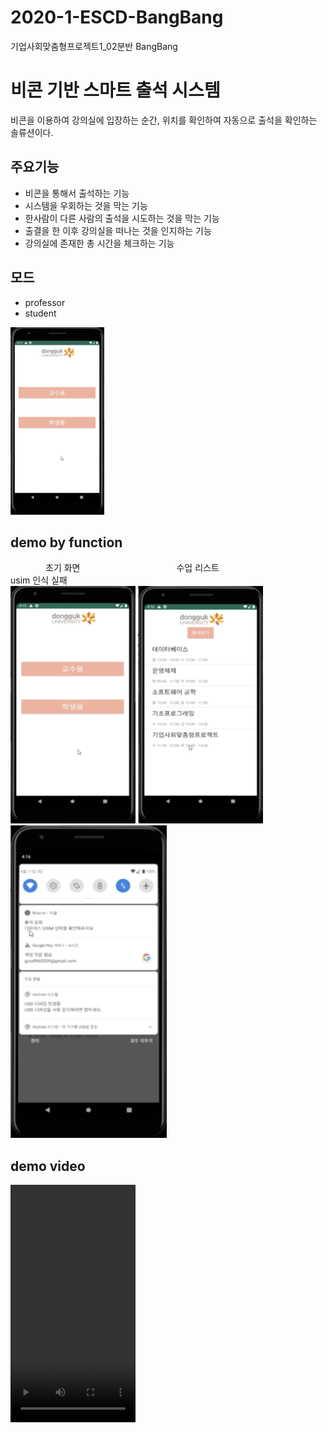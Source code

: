 # 2020-1-ESCD-BangBang
기업사회맞춤형프로젝트1_02분반 BangBang

비콘 기반 스마트 출석 시스템
======================
비콘을 이용하여 강의실에 입장하는 순간, 위치를 확인하여 자동으로 출석을 확인하는 솔류션이다.

## 주요기능
* 비콘을 통해서 출석하는 기능
* 시스템을 우회하는 것을 막는 기능
* 한사람이 다른 사람의 출석을 시도하는 것을 막는 기능
* 출결을 한 이후 강의실을 떠나는 것을 인지하는 기능
* 강의실에 존재한 총 시간을 체크하는 기능

## 모드
* professor
* student     
<img src="/img/main.png" width="150" height="300">

## demo by function
　　　　초기 화면　　　　　　　　　　　수업 리스트　　　　　　　　　　　　usim 인식 실패 <br>
<img src="/img/main.png" width="200" height="380">    <img src="/img/lecture_list.png" width="200" height="380">    <img src="/img/alter.png" width="250" height="500">

## demo video
<video src="/demo/video.mp4" width="200px" height="380"></video>

